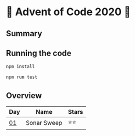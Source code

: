 # 🎄 Advent of Code 2020 🎄

## Summary

## Running the code

```sh
npm install
```

```sh
npm run test
```

## Overview

| Day                                       | Name        | Stars |
| ----------------------------------------- | ----------- | ----- |
| [01](https://adventofcode.com/2021/day/1) | Sonar Sweep | ⭐⭐  |
